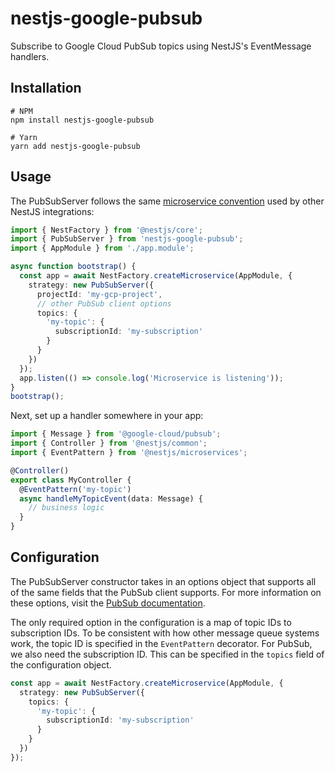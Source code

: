 # nestjs-google-pubsub

Subscribe to Google Cloud PubSub topics using NestJS's EventMessage handlers.

## Installation

```
# NPM
npm install nestjs-google-pubsub

# Yarn
yarn add nestjs-google-pubsub
```

## Usage

The PubSubServer follows the same [microservice convention](https://docs.nestjs.com/microservices/basics) used by other NestJS integrations:

```typescript
import { NestFactory } from '@nestjs/core';
import { PubSubServer } from 'nestjs-google-pubsub';
import { AppModule } from './app.module';

async function bootstrap() {
  const app = await NestFactory.createMicroservice(AppModule, {
    strategy: new PubSubServer({
      projectId: 'my-gcp-project',
      // other PubSub client options
      topics: {
        'my-topic': {
          subscriptionId: 'my-subscription'
        }
      }
    })
  });
  app.listen(() => console.log('Microservice is listening'));
}
bootstrap();
```

Next, set up a handler somewhere in your app:

```typescript
import { Message } from '@google-cloud/pubsub';
import { Controller } from '@nestjs/common';
import { EventPattern } from '@nestjs/microservices';

@Controller()
export class MyController {
  @EventPattern('my-topic')
  async handleMyTopicEvent(data: Message) {
    // business logic
  }
}
```

## Configuration

The PubSubServer constructor takes in an options object that supports all of the same fields that the PubSub client supports. For more information on these options, visit the [PubSub documentation](https://googleapis.dev/nodejs/pubsub/latest/global.html#ClientConfig).

The only required option in the configuration is a map of topic IDs to subscription IDs. To be consistent with how other message queue systems work, the topic ID is specified in the `EventPattern` decorator. For PubSub, we also need the subscription ID. This can be specified in the `topics` field of the configuration object.

```typescript
const app = await NestFactory.createMicroservice(AppModule, {
  strategy: new PubSubServer({
    topics: {
      'my-topic': {
        subscriptionId: 'my-subscription'
      }
    }
  })
});
```